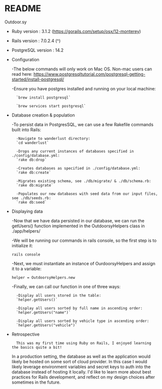 # README

Outdoor.sy

* Ruby version : 3.1.2 (https://gorails.com/setup/osx/12-monterey)
* Rails version : 7.0.2.4 (^)
* PostgreSQL version : 14.2

* Configuration

    
     
     -The below commands will only work on Mac OS. Non-mac users 
      can read here: https://www.postgresqltutorial.com/postgresql-getting-started/install-postgresql/
      
     -Ensure you have postgres installed and running on your local machine:

        `brew install postgresql`

        `brew services start postgresql`

* Database creation & population

    -To persist data in PostgresSQL, we can use a few Rakefile commands built
     into Rails:

        -Navigate to wanderlust directory:
        `cd wanderlust`

        -Drops any current instances of databases specified in ./config/database.yml:
        `rake db:drop`

        -Creates databases as specified in ./config/database.yml:
        `rake db:create`

        -Migrates existing schema, see ./db/migrate/ & ./db/schema.rb: 
        `rake db:migrate` 

        -Populates our new databases with seed data from our input files, see ./db/seeds.rb:
        `rake db:seed` 

* Displaying data

    -Now that we have data persisted in our database, we can run the getUsers() function 
     implemented in the OutdoorsyHelpers class in ./app/helpers/

    -We will be running our commands in rails console, so the first step is to initialize it:

    `rails console`
    
    -Next, we must instantiate an instance of OurdoorsyHelpers and assign it to a variable:

    `helper = OutdoorsyHelpers.new`
    
    -Finally, we can call our function in one of three ways:

        -Display all users stored in the table:
        `helper.getUsers()` 

        -Display all users sorted by full name in ascending order:
        `helper.getUsers("name")` 

        -Display all users sorted by vehicle type in ascending order:
        `helper.getUsers("vehicle")` 

* Retrospective

        This was my first time using Ruby on Rails, I enjoyed learning the basics quite a bit!
    In a production setting, the database as well as the application would likely be hosted
    on some sort of cloud provider. In this case I would likely leverage environment variables
    and secret keys to auth into the database instead of hosting it locally. 
    I'd like to learn more about best practices for Rails development, and reflect on my design choices
    after sometimes in the future.